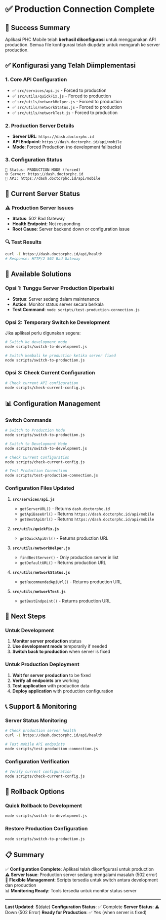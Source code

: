 # ✅ Production Connection Complete

## 🎉 Success Summary

Aplikasi PHC Mobile telah **berhasil dikonfigurasi** untuk menggunakan API production. Semua file konfigurasi telah diupdate untuk mengarah ke server production.

## ✅ Konfigurasi yang Telah Diimplementasi

### 1. **Core API Configuration**
- ✅ `src/services/api.js` - Forced to production
- ✅ `src/utils/quickFix.js` - Forced to production  
- ✅ `src/utils/networkHelper.js` - Forced to production
- ✅ `src/utils/networkStatus.js` - Forced to production
- ✅ `src/utils/networkTest.js` - Forced to production

### 2. **Production Server Details**
- **Server URL**: `https://dash.doctorphc.id`
- **API Endpoint**: `https://dash.doctorphc.id/api/mobile`
- **Mode**: Forced Production (no development fallbacks)

### 3. **Configuration Status**
```
🎯 Status: PRODUCTION MODE (forced)
🌐 Server: https://dash.doctorphc.id
📱 API: https://dash.doctorphc.id/api/mobile
```

## 🚨 Current Server Status

### ⚠️ Production Server Issues
- **Status**: 502 Bad Gateway
- **Health Endpoint**: Not responding
- **Root Cause**: Server backend down or configuration issue

### 🔍 Test Results
```bash
curl -I https://dash.doctorphc.id/api/health
# Response: HTTP/2 502 Bad Gateway
```

## 🔧 Available Solutions

### Opsi 1: Tunggu Server Production Diperbaiki
- **Status**: Server sedang dalam maintenance
- **Action**: Monitor status server secara berkala
- **Test Command**: `node scripts/test-production-connection.js`

### Opsi 2: Temporary Switch ke Development
Jika aplikasi perlu digunakan segera:

```bash
# Switch ke development mode
node scripts/switch-to-development.js

# Switch kembali ke production ketika server fixed
node scripts/switch-to-production.js
```

### Opsi 3: Check Current Configuration
```bash
# Check current API configuration
node scripts/check-current-config.js
```

## 📊 Configuration Management

### Switch Commands
```bash
# Switch to Production Mode
node scripts/switch-to-production.js

# Switch to Development Mode  
node scripts/switch-to-development.js

# Check Current Configuration
node scripts/check-current-config.js

# Test Production Connection
node scripts/test-production-connection.js
```

### Configuration Files Updated
1. **`src/services/api.js`**
   - `getServerURL()` - Returns `dash.doctorphc.id`
   - `getApiBaseUrl()` - Returns `https://dash.doctorphc.id/api/mobile`
   - `getBestApiUrl()` - Returns `https://dash.doctorphc.id/api/mobile`

2. **`src/utils/quickFix.js`**
   - `getQuickApiUrl()` - Returns production URL

3. **`src/utils/networkHelper.js`**
   - `findBestServer()` - Only production server in list
   - `getDefaultURL()` - Returns production URL

4. **`src/utils/networkStatus.js`**
   - `getRecommendedApiUrl()` - Returns production URL

5. **`src/utils/networkTest.js`**
   - `getBestEndpoint()` - Returns production URL

## 🎯 Next Steps

### Untuk Development
1. **Monitor server production** status
2. **Use development mode** temporarily if needed
3. **Switch back to production** when server is fixed

### Untuk Production Deployment
1. **Wait for server production** to be fixed
2. **Verify all endpoints** are working
3. **Test application** with production data
4. **Deploy application** with production configuration

## 📞 Support & Monitoring

### Server Status Monitoring
```bash
# Check production server health
curl -I https://dash.doctorphc.id/api/health

# Test mobile API endpoints
node scripts/test-production-connection.js
```

### Configuration Verification
```bash
# Verify current configuration
node scripts/check-current-config.js
```

## 🔄 Rollback Options

### Quick Rollback to Development
```bash
node scripts/switch-to-development.js
```

### Restore Production Configuration
```bash
node scripts/switch-to-production.js
```

## 📋 Summary

✅ **Configuration Complete**: Aplikasi telah dikonfigurasi untuk production  
⚠️ **Server Issue**: Production server sedang mengalami masalah (502 error)  
🔄 **Flexible Management**: Scripts tersedia untuk switch antara development dan production  
📊 **Monitoring Ready**: Tools tersedia untuk monitor status server  

---

**Last Updated**: $(date)
**Configuration Status**: ✅ Complete
**Server Status**: ⚠️ Down (502 Error)
**Ready for Production**: ✅ Yes (when server is fixed)
